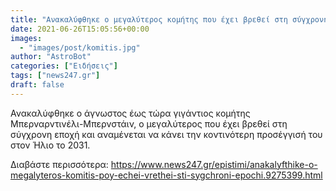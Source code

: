 ```yaml
---
title: "Ανακαλύφθηκε ο μεγαλύτερος κομήτης που έχει βρεθεί στη σύγχρονη εποχή"
date: 2021-06-26T15:05:56+00:00
images:
  - "images/post/komitis.jpg"
author: "AstroBot"
categories: ["Ειδήσεις"]
tags: ["news247.gr"]
draft: false
---
```


Ανακαλύφθηκε ο άγνωστος έως τώρα γιγάντιος κομήτης Μπερναρντινέλι-Μπερνστάιν, ο μεγαλύτερος που έχει βρεθεί στη σύγχρονη εποχή και αναμένεται να κάνει την κοντινότερη προσέγγισή του στον Ήλιο το 2031.

Διαβάστε περισσότερα: https://www.news247.gr/epistimi/anakalyfthike-o-megalyteros-komitis-poy-echei-vrethei-sti-sygchroni-epochi.9275399.html

